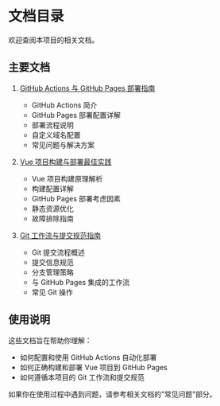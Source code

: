 # 文档目录

欢迎查阅本项目的相关文档。

## 主要文档

1. [GitHub Actions 与 GitHub Pages 部署指南](./github-actions-guide.md)
   - GitHub Actions 简介
   - GitHub Pages 部署配置详解
   - 部署流程说明
   - 自定义域名配置
   - 常见问题与解决方案

2. [Vue 项目构建与部署最佳实践](./vue-deployment-guide.md)
   - Vue 项目构建原理解析
   - 构建配置详解
   - GitHub Pages 部署考虑因素
   - 静态资源优化
   - 故障排除指南

3. [Git 工作流与提交规范指南](./git-workflow-guide.md)
   - Git 提交流程概述
   - 提交信息规范
   - 分支管理策略
   - 与 GitHub Pages 集成的工作流
   - 常见 Git 操作

## 使用说明

这些文档旨在帮助你理解：
- 如何配置和使用 GitHub Actions 自动化部署
- 如何正确构建和部署 Vue 项目到 GitHub Pages
- 如何遵循本项目的 Git 工作流和提交规范

如果你在使用过程中遇到问题，请参考相关文档的"常见问题"部分。